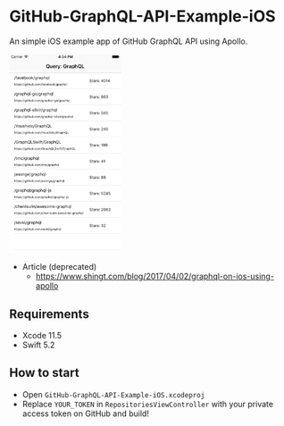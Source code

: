 # GitHub-GraphQL-API-Example-iOS

An simple iOS example app of GitHub GraphQL API using Apollo.

<img src="screenshot.png" width="200">

* Article (deprecated)
  * https://www.shingt.com/blog/2017/04/02/graphql-on-ios-using-apollo

## Requirements

- Xcode 11.5
- Swift 5.2

## How to start

- Open `GitHub-GraphQL-API-Example-iOS.xcodeproj`
- Replace `YOUR_TOKEN` in `RepositoriesViewController` with your private access token on GitHub and build!

